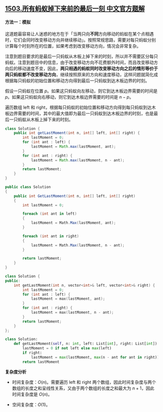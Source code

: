 ## [1503.所有蚂蚁掉下来前的最后一刻 中文官方题解](https://leetcode.cn/problems/last-moment-before-all-ants-fall-out-of-a-plank/solutions/100000/suo-you-ma-yi-diao-xia-lai-qian-de-zui-hou-yi-ke-2)
#### 方法一：模拟

这道题最容易让人迷惑的地方在于「当两只向**不同**方向移动的蚂蚁在某个点相遇时，它们会同时改变移动方向并继续移动」。按照常规思路，需要对每只蚂蚁分别计算每个时刻所在的位置，如果考虑到改变移动方向，情况会非常复杂。

注意到题目要求的是最后一只蚂蚁从木板上掉下来的时刻，所以并不需要区分每只蚂蚁。注意到题目中的信息，由于改变移动方向不花费额外时间，而且改变移动方向后的移动速度不变，因此，**两只相遇的蚂蚁同时改变移动方向之后的情形等价于两只蚂蚁都不改变移动方向**，继续按照原来的方向和速度移动，这样问题就简化成根据每只蚂蚁的初始位置和移动方向得到最后一只蚂蚁到达木板边界的时刻。

假设一只蚂蚁在位置 $p$。如果这只蚂蚁向左移动，则它到达木板边界需要的时间是 $p$。如果这只蚂蚁向右移动，则它到达木板边界需要的时间是 $n-p$。

遍历数组 $\text{left}$ 和 $\text{right}$，根据每只蚂蚁的初始位置和移动方向得到每只蚂蚁到达木板边界需要的时间，其中的最大值即为最后一只蚂蚁到达木板边界的时刻，也是最后一只蚂蚁从木板上掉下来的时刻。

```Java [sol1-Java]
class Solution {
    public int getLastMoment(int n, int[] left, int[] right) {
        int lastMoment = 0;
        for (int ant : left) {
            lastMoment = Math.max(lastMoment, ant);
        }
        for (int ant : right) {
            lastMoment = Math.max(lastMoment, n - ant);
        }
        return lastMoment;
    }
}
```

```csharp [sol1-C#]
public class Solution 
{
    public int GetLastMoment(int n, int[] left, int[] right) 
    {
        int lastMoment = 0;

        foreach (int ant in left) 
        {
            lastMoment = Math.Max(lastMoment, ant);
        }

        foreach (int ant in right) 
        {
            lastMoment = Math.Max(lastMoment, n - ant);
        }

        return lastMoment;
    }
}
```

```cpp [sol1-C++]
class Solution {
public:
    int getLastMoment(int n, vector<int>& left, vector<int>& right) {
        int lastMoment = 0;
        for (int ant : left) {
            lastMoment = max(lastMoment, ant);
        }
        for (int ant : right) {
            lastMoment = max(lastMoment, n - ant);
        }
        return lastMoment;
    }
};
```

```Python [sol1-Python3]
class Solution:
    def getLastMoment(self, n: int, left: List[int], right: List[int]) -> int:
        lastMoment = 0 if not left else max(left)
        if right:
            lastMoment = max(lastMoment, max(n - ant for ant in right))
        return lastMoment
```

**复杂度分析**

- 时间复杂度：$O(n)$。需要遍历 $\text{left}$ 和 $\text{right}$ 两个数组，因此时间复杂度与两个数组的长度之和呈线性关系，又由于两个数组的长度之和最大为 $n+1$，因此时间复杂度是 $O(n)$。

- 空间复杂度：$O(1)$。